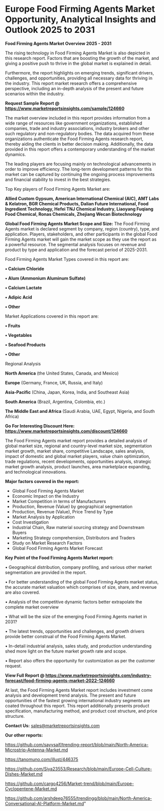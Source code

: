 # Europe Food Firming Agents Market Opportunity, Analytical Insights and Outlook 2025 to 2031

<Strong> Food Firming Agents Market Overview 2025 - 2031</strong>

The rising technology in Food Firming Agents Market is also depicted in this research report. Factors that are boosting the growth of the market, and giving a positive push to thrive in the global market is explained in detail.

Furthermore, the report highlights on emerging trends, significant drivers, challenges, and opportunities, providing all necessary data for thriving in the industry. This report market research offers a comprehensive perspective, including an in-depth analysis of the present and future scenarios within the industry.

<strong>Request Sample Report @ <a href=https://www.marketreportsinsights.com/sample/124660>https://www.marketreportsinsights.com/sample/124660</a></strong>

The market overview included in this report provides information from a wide range of resources like government organizations, established companies, trade and industry associations, industry brokers and other such regulatory and non-regulatory bodies. The data acquired from these organizations authenticate the Food Firming Agents research report, thereby aiding the clients in better decision making. Additionally, the data provided in this report offers a contemporary understanding of the market dynamics.

The leading players are focusing mainly on technological advancements in order to improve efficiency. The long-term development patterns for this market can be captured by continuing the ongoing process improvements and financial stability to invest in the best strategies.

Top Key players of Food Firming Agents Market are:

<strong>Allied Custom Gypsum, American International Chemical (AIC), AMT Labs & Kelatron, BGR Chemical Products, Dalian Future International, Food Ingredient Technology, Hefei TNJ Chemical Industry, Liaoyang Fuqiang Food Chemical, Ronas Chemicals, Zhejiang Wecan Biotechnology</strong>

<strong><b>Global Food Firming Agents Market Scope and Size:</b></strong>
The Food Firming Agents market is declared segment by company, region (country), type, and application. Players, stakeholders, and other participants in the global Food Firming Agents market will gain the market scope as they use the report as a powerful resource. The segmental analysis focuses on revenue and product by type and application and the forecast period of 2025-2031.

Food Firming Agents Market Types covered in this report are:

<strong>• Calcium Chloride

• Alum (Ammonium Aluminum Sulfate)

• Calcium Lactate

• Adipic Acid

• Other</strong>

Market Applications covered in this report are:

<strong>• Fruits

• Vegetables

• Seafood Products

• Other</strong> 

Regional Analysis

<strong>North America</strong> (the United States, Canada, and Mexico)

<strong>Europe</strong> (Germany, France, UK, Russia, and Italy)

<strong>Asia-Pacific</strong> (China, Japan, Korea, India, and Southeast Asia)

<strong>South America</strong> (Brazil, Argentina, Colombia, etc.)

<strong>The Middle East and Africa</strong> (Saudi Arabia, UAE, Egypt, Nigeria, and South Africa)

<strong>Go For Interesting Discount Here: <a href=https://www.marketreportsinsights.com/discount/124660>https://www.marketreportsinsights.com/discount/124660</a></strong>

The Food Firming Agents market report provides a detailed analysis of global market size, regional and country-level market size, segmentation market growth, market share, competitive Landscape, sales analysis, impact of domestic and global market players, value chain optimization, trade regulations, recent developments, opportunities analysis, strategic market growth analysis, product launches, area marketplace expanding, and technological innovations.

<strong><b>Major factors covered in the report:</b></strong>
<ul>
  <li>Global Food Firming Agents Market </li>
  <li>Economic Impact on the Industry</li>
  <li>Market Competition in terms of Manufacturers</li>
  <li>Production, Revenue (Value) by geographical segmentation</li>
  <li>Production, Revenue (Value), Price Trend by Type</li>
  <li>Market Analysis by Application</li>
  <li>Cost Investigation</li>
  <li>Industrial Chain, Raw material sourcing strategy and Downstream Buyers</li>
  <li>Marketing Strategy comprehension, Distributors and Traders</li>
  <li>Study on Market Research Factors</li>
  <li>Global Food Firming Agents Market Forecast</li>
</ul>

<strong><b>Key Point of the Food Firming Agents Market report:</b></strong>

• Geographical distribution, company profiling, and various other market segmentation are provided in the report.

• For better understanding of the global Food Firming Agents market status, the accurate market valuation which comprises of size, share, and revenue are also covered.

• Analysis of the competitive dynamic factors better extrapolate the complete market overview

• What will be the size of the emerging Food Firming Agents market in 2031?

• The latest trends, opportunities and challenges, and growth drivers provide better construal of the Food Firming Agents Market.

• In-detail industrial analysis, sales study, and production understanding shed more light on the future market growth rate and scope.

• Report also offers the opportunity for customization as per the customer request.

<strong><b>View Full Report @ <a href=https://www.marketreportsinsights.com/industry-forecast/food-firming-agents-market-2022-124660>https://www.marketreportsinsights.com/industry-forecast/food-firming-agents-market-2022-124660</a></b></strong>


At last, the Food Firming Agents Market report includes investment come analysis and development trend analysis. The present and future opportunities of the fastest growing international industry segments are coated throughout this report. This report additionally presents product specification, manufacturing method, and product cost structure, and price structure.

<strong>Contact Us:</strong>
sales@marketreportsinsights.com

<strong>Our other reports:</strong>

<a href=https://github.com/sayysaif/trending-report/blob/main/North-America-Microstrip-Antenna-Market.md>https://github.com/sayysaif/trending-report/blob/main/North-America-Microstrip-Antenna-Market.md</a>

<a href=https://tanomuno.com/illust/446375>https://tanomuno.com/illust/446375</a>

<a href=https://github.com/Siya23553/Research/blob/main/Europe-Cell-Culture-Dishes-Market.md>https://github.com/Siya23553/Research/blob/main/Europe-Cell-Culture-Dishes-Market.md</a>

<a href=https://github.com/cargo4256/Market-trend/blob/main/Europe-Cyclopentene-Market.md>https://github.com/cargo4256/Market-trend/blob/main/Europe-Cyclopentene-Market.md</a>

<a href=https://github.com/arshdeep76555/trendingg/blob/main/North-America-Conversational-AI-Platform-Market.md>https://github.com/arshdeep76555/trendingg/blob/main/North-America-Conversational-AI-Platform-Market.md</a>"
